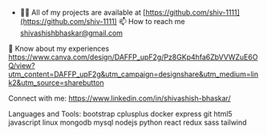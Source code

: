 - 👨‍💻 All of my projects are available at [https://github.com/shiv-1111](https://github.com/shiv-1111)
📫 How to reach me shivashishbhaskar@gmail.com

📄 Know about my experiences https://www.canva.com/design/DAFFP_upF2g/Pz8GKp4hfa6ZbVVWZuE6OQ/view?utm_content=DAFFP_upF2g&utm_campaign=designshare&utm_medium=link2&utm_source=sharebutton

Connect with me:
https://www.linkedin.com/in/shivashish-bhaskar/

Languages and Tools:
bootstrap cplusplus docker express git html5 javascript linux mongodb mysql nodejs python react redux sass tailwind
<!---
shiv-1111/shiv-1111 is a ✨ special ✨ repository because its `README.md` (this file) appears on your GitHub profile.
You can click the Preview link to take a look at your changes.
--->
